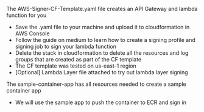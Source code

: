 The AWS-Signer-CF-Template.yaml file creates an API Gateway and lambda function for you
- Save the .yaml file to your machine and upload it to cloudformation in AWS Console
- Follow the guide on medium to learn how to create a signing profile and signing job to sign your lambda function
- Delete the stack in cloudformation to delete all the resources and log groups that are created as part of the CF template
- The CF template was tested on us-east-1 region
- [Optional] Lambda Layer file attached to try out lambda layer signing 

The sample-container-app has all resources needed to create a sample container app 
- We will use the sample app to push the container to ECR and sign in
